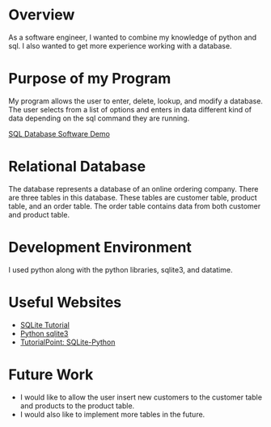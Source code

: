# Overview
As a software engineer, I wanted to combine my knowledge of python and sql. I also wanted to get more experience working with a database. 

# Purpose of my Program

My program allows the user to enter, delete, lookup, and modify a database. The user selects from a list of options and enters in data different kind of data depending on the sql command they are running. 

[SQL Database Software Demo](https://youtu.be/1Bf3c3CZg6U)

# Relational Database

The database represents a database of an online ordering company. There are three tables in this database. These tables are customer table, product table, and an order table. The order table contains data from both customer and product table. 

# Development Environment

I used python along with the python libraries, sqlite3, and datatime. 

# Useful Websites

* [SQLite Tutorial](https://www.sqlitetutorial.net/)
* [Python sqlite3](https://docs.python.org/3.8/library/sqlite3.html)
* [TutorialPoint: SQLite-Python](https://www.tutorialspoint.com/sqlite/sqlite_python.htm)

# Future Work

* I would like to allow the user insert new customers to the customer table and products to the product table. 
* I would also like to implement more tables in the future. 
